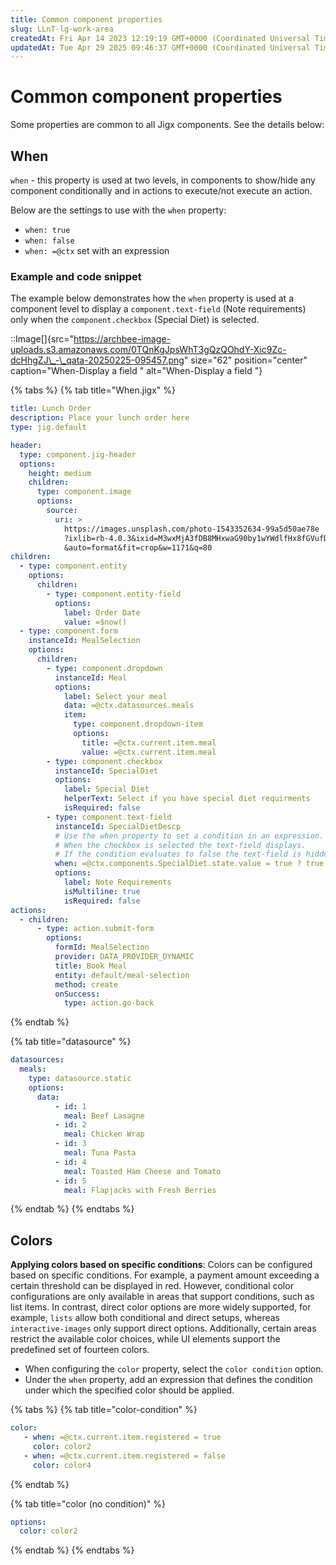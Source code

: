 ```yaml
---
title: Common component properties
slug: LLnT-lg-work-area
createdAt: Fri Apr 14 2023 12:19:19 GMT+0000 (Coordinated Universal Time)
updatedAt: Tue Apr 29 2025 09:46:37 GMT+0000 (Coordinated Universal Time)
---
```


# Common component properties

Some properties are common to all Jigx components. See the details below:

## When

`when` - this property is used at two levels, in components to show/hide any component conditionally and in actions to execute/not execute an action.

Below are the settings to use with the `when` property:

* `when: true`
* `when: false`
* `when: =@ctx` set with an expression

### **Example and code snippet**

The example below demonstrates how the `when` property is used at a component level to display a `component.text-field` (Note requirements) only when the `component.checkbox` (Special Diet) is selected.

::Image\[]{src="https://archbee-image-uploads.s3.amazonaws.com/0TQnKgJpsWhT3gQzQOhdY-Xic9Zc-dcHhgZJ\_-\_qata-20250225-095457.png" size="62" position="center" caption="When-Display a field " alt="When-Display a field "}

{% tabs %}
{% tab title="When.jigx" %}
```yaml
title: Lunch Order
description: Place your lunch order here
type: jig.default

header:
  type: component.jig-header
  options:
    height: medium
    children:
      type: component.image
      options:
        source:
          uri: >
            https://images.unsplash.com/photo-1543352634-99a5d50ae78e
            ?ixlib=rb-4.0.3&ixid=M3wxMjA3fDB8MHxwaG90by1wYWdlfHx8fGVufDB8fHx8fA%3D%3D
            &auto=format&fit=crop&w=1171&q=80
children:
  - type: component.entity
    options:
      children:
        - type: component.entity-field
          options:
            label: Order Date
            value: =$now()
  - type: component.form
    instanceId: MealSelection
    options:
      children:
        - type: component.dropdown
          instanceId: Meal
          options:
            label: Select your meal
            data: =@ctx.datasources.meals
            item:
              type: component.dropdown-item
              options:
                title: =@ctx.current.item.meal
                value: =@ctx.current.item.meal
        - type: component.checkbox
          instanceId: SpecialDiet
          options:
            label: Special Diet
            helperText: Select if you have special diet requirments
            isRequired: false
        - type: component.text-field
          instanceId: SpecialDietDescp
          # Use the when property to set a condition in an expression.
          # When the checkbox is selected the text-field displays. 
          # If the condition evaluates to false the text-field is hidden.
          when: =@ctx.components.SpecialDiet.state.value = true ? true:false
          options:
            label: Note Requirements
            isMultiline: true
            isRequired: false       
actions:
  - children:
      - type: action.submit-form
        options:
          formId: MealSelection
          provider: DATA_PROVIDER_DYNAMIC
          title: Book Meal
          entity: default/meal-selection
          method: create
          onSuccess: 
            type: action.go-back
```
{% endtab %}

{% tab title="datasource" %}
```yaml
datasources: 
  meals: 
    type: datasource.static 
    options: 
      data: 
          - id: 1 
            meal: Beef Lasagne 
          - id: 2
            meal: Chicken Wrap
          - id: 3
            meal: Tuna Pasta 
          - id: 4 
            meal: Toasted Ham Cheese and Tomato
          - id: 5 
            meal: Flapjacks with Fresh Berries
```
{% endtab %}
{% endtabs %}

## Colors

**Applying colors based on specific conditions**: Colors can be configured based on specific conditions. For example, a payment amount exceeding a certain threshold can be displayed in red. However, conditional color configurations are only available in areas that support conditions, such as list items. In contrast, direct color options are more widely supported, for example, `lists` allow both conditional and direct setups, whereas `interactive-images` only support direct options. Additionally, certain areas restrict the available color choices, while UI elements support the predefined set of fourteen colors.

* When configuring the `color` property, select the `color condition` option.
* Under the `when` property, add an expression that defines the condition under which the specified color should be applied.

{% tabs %}
{% tab title="color-condition" %}
```yaml
color:
   - when: =@ctx.current.item.registered = true 
     color: color2
   - when: =@ctx.current.item.registered = false
     color: color4 
```
{% endtab %}

{% tab title="color (no condition)" %}
```yaml
options:
  color: color2
```
{% endtab %}
{% endtabs %}
